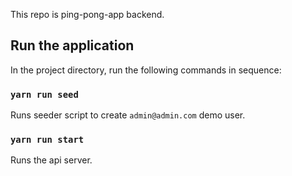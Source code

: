 This repo is ping-pong-app backend.

## Run the application

In the project directory, run the following commands in sequence:

### `yarn run seed`

Runs seeder script to create `admin@admin.com` demo user.

### `yarn run start`

Runs the api server.
